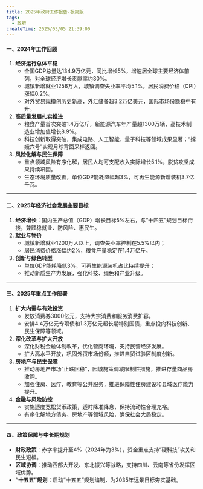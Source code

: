 ```yaml
---
title: 2025年政府工作报告-极简版
tags:
  - 政府
createTime: 2025/03/05 21:39:00
---
```


#### 一、2024年工作回顾

1. ‌**经济运行总体平稳**‌
   - 全国GDP总量达134.9万亿元，同比增长5%，增速居全球主要经济体前列，对全球经济增长贡献率约30%‌。
   - 城镇新增就业1256万人，城镇调查失业率平均5.1%，居民消费价格（CPI）涨幅0.2%。
   - 对外贸易规模创历史新高，外汇储备超3.2万亿美元，国际市场份额稳中有升‌。
2. ‌**高质量发展扎实推进**‌
   - 粮食产量首次突破1.4万亿斤，新能源汽车年产量超1300万辆，高技术制造业增加值增长8.9%‌。
   - 科技创新取得突破，集成电路、人工智能、量子科技等领域成果显著；“嫦娥六号”实现月球背面采样返回‌。
3. ‌**风险化解与民生保障**‌
   - 重点领域风险有序化解，居民人均可支配收入实际增长5.1%，脱贫攻坚成果持续巩固‌。
   - 生态环境质量改善，单位GDP能耗降幅超3%，可再生能源新增装机3.7亿千瓦‌。

------

#### 二、2025年经济社会发展主要目标

1. ‌**经济增长**‌：国内生产总值（GDP）增长目标5%左右，与“十四五”规划目标衔接，兼顾稳就业、防风险、惠民生‌。
2. ‌**就业与物价**‌
   - 城镇新增就业1200万人以上，调查失业率控制在5.5%以内；
   - 居民消费价格涨幅约2%，粮食产量稳定在1.4万亿斤‌。
3. ‌**创新与绿色转型**‌
   - 单位GDP能耗降低3%，可再生能源装机占比持续提升；
   - 推动新质生产力发展，强化科技、绿色和产业升级‌。

------

#### 三、2025年重点工作部署

1. ‌**扩大内需与有效投资**‌
   - 发放消费券3000亿元，支持大宗消费和服务消费扩容‌。
   - 安排4.4万亿元专项债和1.3万亿元超长期特别国债，重点投向科技创新、民生保障等领域‌。
2. ‌**深化改革与扩大开放**‌
   - 深化财税金融体制改革，优化营商环境，支持民营经济发展‌。
   - 扩大高水平开放，巩固外贸市场份额，推进自贸试验区制度创新‌。
3. ‌**房地产与民生保障**‌
   - 推动房地产市场“止跌回稳”，因城施策调减限制性措施，推进存量商品房收购‌。
   - 加强住房、医疗、教育等公共服务，推进保障性住房建设和县域医疗能力提升‌。
4. ‌**金融与风险防控**‌
   - 实施适度宽松货币政策，适时降准降息，保持流动性合理充裕‌。
   - 有序化解地方债务、房地产等领域风险，确保社会大局稳定‌。

------

#### 四、政策保障与中长期规划

- ‌**财政政策**‌：赤字率提升至4%（2024年为3%），资金重点支持“硬科技”攻关和民生短板‌。
- ‌**区域协调**‌：推动西部大开发、东北振兴等战略，支持四川、云南等省份发挥区域优势‌。
- ‌**“十五五”规划**‌：启动“十五五”规划编制，为2035年远景目标夯实基础‌。